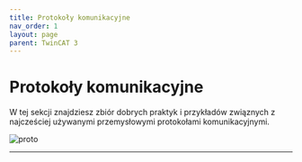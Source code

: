 ```yaml
---
title: Protokoły komunikacyjne 
nav_order: 1
layout: page
parent: TwinCAT 3
---
```


# Protokoły komunikacyjne

W tej sekcji znajdziesz zbiór dobrych praktyk i przykładów związnych z najcześciej używanymi przemysłowymi protokołami komunikacyjnymi. 

![proto](proto.png "proto")


---